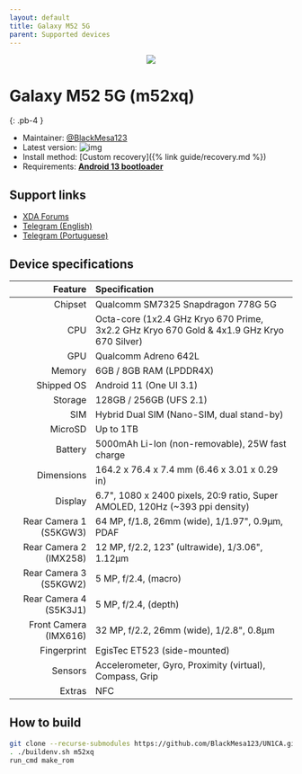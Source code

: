 ```yaml
---
layout: default
title: Galaxy M52 5G
parent: Supported devices
---
```


<p align="center">
  <img loading="lazy" src="/assets/images/m52.png"/>
</p>

# Galaxy M52 5G (m52xq)
{: .pb-4 }
- Maintainer: [@BlackMesa123](https://github.com/BlackMesa123)
- Latest version: ![img](https://img.shields.io/github/v/release/BlackMesa123/UN1CA?filter=m52xq*&style=flat-square&color=89bcff)
- Install method: [Custom recovery]({% link guide/recovery.md %})
- Requirements: [**Android 13 bootloader**](https://github.com/BlackMesa123/proprietary_vendor_samsung_m52xq/releases)

## Support links

- [XDA Forums](https://xdaforums.com/f/samsung-galaxy-m52-5g.12703/)
- [Telegram (English)](https://t.me/m52development)
- [Telegram (Portuguese)](https://t.me/galaxym52brasil)

## Device specifications

| Feature                        | Specification                                                                             |
| -----------------------------: | :---------------------------------------------------------------------------------------- |
| Chipset                        | Qualcomm SM7325 Snapdragon 778G 5G                                                        |
| CPU                            | Octa-core (1x2.4 GHz Kryo 670 Prime, 3x2.2 GHz Kryo 670 Gold & 4x1.9 GHz Kryo 670 Silver) |
| GPU                            | Qualcomm Adreno 642L                                                                      |
| Memory                         | 6GB / 8GB RAM (LPDDR4X)                                                                   |
| Shipped OS                     | Android 11 (One UI 3.1)                                                                   |
| Storage                        | 128GB / 256GB (UFS 2.1)                                                                   |
| SIM                            | Hybrid Dual SIM (Nano-SIM, dual stand-by)                                                 |
| MicroSD                        | Up to 1TB                                                                                 |
| Battery                        | 5000mAh Li-Ion (non-removable), 25W fast charge                                           |
| Dimensions                     | 164.2 x 76.4 x 7.4 mm (6.46 x 3.01 x 0.29 in)                                             |
| Display                        | 6.7", 1080 x 2400 pixels, 20:9 ratio, Super AMOLED, 120Hz (~393 ppi density)              |
| Rear Camera 1 (S5KGW3)         | 64 MP, f/1.8, 26mm (wide), 1/1.97", 0.9µm, PDAF                                           |
| Rear Camera 2 (IMX258)         | 12 MP, f/2.2, 123˚ (ultrawide), 1/3.06", 1.12µm                                           |
| Rear Camera 3 (S5KGW2)         | 5 MP, f/2.4, (macro)                                                                      |
| Rear Camera 4 (S5K3J1)         | 5 MP, f/2.4, (depth)                                                                      |
| Front Camera (IMX616)          | 32 MP, f/2.2, 26mm (wide), 1/2.8", 0.8µm                                                  |
| Fingerprint                    | EgisTec ET523 (side-mounted)                                                              |
| Sensors                        | Accelerometer, Gyro, Proximity (virtual), Compass, Grip                                   |
| Extras                         | NFC                                                                                       |

## How to build

```bash
git clone --recurse-submodules https://github.com/BlackMesa123/UN1CA.git && cd UN1CA
. ./buildenv.sh m52xq
run_cmd make_rom
```
